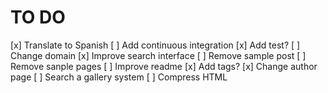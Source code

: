 # TO DO

[x] Translate to Spanish
[ ] Add continuous integration
[x] Add test?
[ ] Change domain
[x] Improve search interface
[ ] Remove sample post
[ ] Remove sanple pages
[ ] Improve readme
[x] Add tags?
[x] Change author page
[ ] Search a gallery system
[ ] Compress HTML
